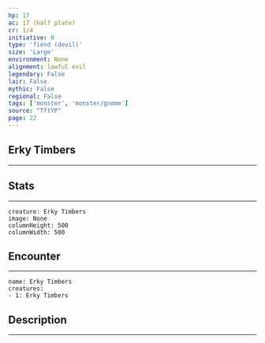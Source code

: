 ```yaml
---
hp: 17
ac: 17 (half plate)
cr: 1/4
initiative: 0
type: 'fiend (devil)'    
size: 'Large'
environment: None
alignment: lawful evil
legendary: False
lair: False
mythic: False
regional: False
tags: ['monster', 'monster/gnome']
source: "TftYP"
page: 22
---
```


## Erky Timbers
---



## Stats
---

```statblock
creature: Erky Timbers
image: None
columnHeight: 500
columnWidth: 500
```

## Encounter
---

```encounter-table
name: Erky Timbers
creatures:
- 1: Erky Timbers
```

## Description
---




